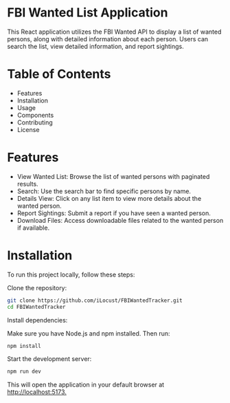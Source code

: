 # FBI Wanted List Application
This React application utilizes the FBI Wanted API to display a list of wanted persons, along with detailed information about each person. Users can search the list, view detailed information, and report sightings.

# Table of Contents
- Features
- Installation
- Usage
- Components
- Contributing
- License
  
# Features
- View Wanted List: Browse the list of wanted persons with paginated results.
- Search: Use the search bar to find specific persons by name.
- Details View: Click on any list item to view more details about the wanted person.
- Report Sightings: Submit a report if you have seen a wanted person.
- Download Files: Access downloadable files related to the wanted person if available.

# Installation
To run this project locally, follow these steps:

Clone the repository:
```bash
git clone https://github.com/iLocust/FBIWantedTracker.git
cd FBIWantedTracker
```
Install dependencies:

Make sure you have Node.js and npm installed. Then run:

```bash
npm install
```
Start the development server:

```bash
npm run dev
```
This will open the application in your default browser at [http://localhost:5173.](http://localhost:5173/)


